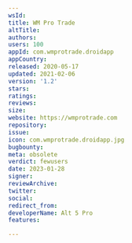 ```yaml
---
wsId: 
title: WM Pro Trade
altTitle: 
authors: 
users: 100
appId: com.wmprotrade.droidapp
appCountry: 
released: 2020-05-17
updated: 2021-02-06
version: '1.2'
stars: 
ratings: 
reviews: 
size: 
website: https://wmprotrade.com
repository: 
issue: 
icon: com.wmprotrade.droidapp.jpg
bugbounty: 
meta: obsolete
verdict: fewusers
date: 2023-01-28
signer: 
reviewArchive: 
twitter: 
social: 
redirect_from: 
developerName: Alt 5 Pro
features: 

---
```


